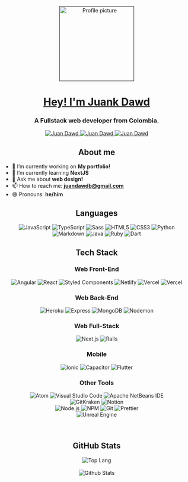 <div align="center">

<a href="https://juankdawd.github.io" target="blank">
<img src="profilePicture.jpg" alt="Profile picture" style="width:200px;  border: 1px solid #333;
  borderRadius: 20px;" />

<h1> Hey! I'm Juank Dawd</h1>

</a>
<h3> A Fullstack web developer from Colombia. </h3>

<a href="https://github.com/juankdawd/" target="blank">
<img src="https://img.shields.io/badge/github%20-%23161b22.svg?&style=for-the-badge&logo=github&logoColor=white" alt="Juan Dawd"/>
</a>

<a href="https://www.linkedin.com/in/juandawd/" target="blank">
<img src="https://img.shields.io/badge/linkedin%20-%230077B5.svg?&style=for-the-badge&logo=linkedin&logoColor=white" alt="Juan Dawd"/>
</a>

<a href="https://juankdawd.github.io" target="blank">
<img src="https://img.shields.io/badge/website%20-%237100d3.svg?&style=for-the-badge&logoColor=white" alt="Juan Dawd"/>
</a>
</div>

<div align="center">

## About me

</div>

- 🔭 I’m currently working on **My portfolio!**
- 🌱 I’m currently learning **NextJS**
- 💬 Ask me about **web design!**
- 📫 How to reach me: **juandawdb@gmail.com**
- 😄 Pronouns: **he/him**

<div align="center">

## Languages

<img src="https://img.shields.io/badge/javascript%20-%23F7DF1E.svg?&style=for-the-badge&logo=javascript&logoColor=black" alt="JavaScript"/>
<img src="https://img.shields.io/badge/TypeScript-3178C6.svg?style=for-the-badge&logo=TypeScript&logoColor=white" alt="TypeScript"/>
<img src="https://img.shields.io/badge/sass%20-%23CC6699.svg?&style=for-the-badge&logo=sass&logoColor=white" alt="Sass"/>
<img src="https://img.shields.io/badge/html5%20-%23E34F26.svg?&style=for-the-badge&logo=html5&logoColor=white" alt="HTML5"/>
<img src="https://img.shields.io/badge/css3%20-%231572B6.svg?&style=for-the-badge&logo=css3&logoColor=white" alt="CSS3"/>
<img src="https://img.shields.io/badge/python%20-%233776AB.svg?&style=for-the-badge&logo=python&logoColor=white" alt="Python"/>
<img src="https://img.shields.io/badge/markdown%20-%23000000.svg?&style=for-the-badge&logo=markdown&logoColor=white" alt="Markdown"/>
<img src="https://img.shields.io/badge/java%20-%23007396.svg?&style=for-the-badge&logo=java&logoColor=white" alt="Java"/>

<img src="https://img.shields.io/badge/Ruby-CC342D.svg?style=for-the-badge&logo=Ruby&logoColor=white" alt="Ruby"/>
<img src="https://img.shields.io/badge/Dart-0175C2.svg?style=for-the-badge&logo=Dart&logoColor=white" alt="Dart"/>

## Tech Stack

### Web Front-End

<img src="https://img.shields.io/badge/AngularJS-E23237.svg?style=for-the-badge&logo=AngularJS&logoColor=white" alt="Angular"/>
<img src="https://img.shields.io/badge/react%20-%2361DAFB.svg?&style=for-the-badge&logo=react&logoColor=black" alt="React"/>
<img src="https://img.shields.io/badge/styled--components-DB7093?style=for-the-badge&logo=styled-components&logoColor=white" alt="Styled Components"/>
<img src="https://img.shields.io/badge/netlify%20-%2300C7B7.svg?&style=for-the-badge&logo=netlify&logoColor=white" alt="Netlify"/>
<img src="https://img.shields.io/badge/vercel%20-%23000000.svg?&style=for-the-badge&logo=vercel&logoColor=white" alt="Vercel"/>
<img src="https://img.shields.io/badge/Vite-646CFF.svg?style=for-the-badge&logo=Vite&logoColor=white" alt="Vercel"/>

### Web Back-End

<img src="https://img.shields.io/badge/heroku%20-%23430098.svg?&style=for-the-badge&logo=heroku&logoColor=white" alt="Heroku"/>
<img src="https://img.shields.io/badge/express%20-%23000000.svg?&style=for-the-badge&logo=express&logoColor=white" alt="Express"/>
<img src="https://img.shields.io/badge/mongodb%20-%2347A248.svg?&style=for-the-badge&logo=mongodb&logoColor=white" alt="MongoDB"/>
<img src="https://img.shields.io/badge/nodemon%20-%2376D04B.svg?&style=for-the-badge&logo=nodemon&logoColor=white" alt="Nodemon"/>

### Web Full-Stack

<img src="https://img.shields.io/badge/next.js%20-%23000000.svg?&style=for-the-badge&logo=next.js&logoColor=white" alt="Next.js"/>
<img src="https://img.shields.io/badge/Ruby%20on%20Rails-D30001.svg?style=for-the-badge&logo=Ruby-on-Rails&logoColor=white" alt="Rails"/>

### Mobile

<img src="https://img.shields.io/badge/ionic%20-%233880FF.svg?&style=for-the-badge&logo=ionic&logoColor=white" alt="Ionic"/>
<img src="https://img.shields.io/badge/capacitor%20-%23119EFF.svg?&style=for-the-badge&logo=capacitor&logoColor=white" alt="Capacitor"/>
<img src="https://img.shields.io/badge/Flutter-02569B.svg?style=for-the-badge&logo=Flutter&logoColor=white" alt="Flutter"/>

### Other Tools

<img src="https://img.shields.io/badge/atom%20-%2366595C.svg?&style=for-the-badge&logo=atom&logoColor=white" alt="Atom"/>
<img src="https://img.shields.io/badge/visual studio code%20-%23007ACC.svg?&style=for-the-badge&logo=visual-studio-code&logoColor=white" alt="Visual Studio Code"/>
<img src="https://img.shields.io/badge/apache netbeans ide%20-%231B6AC6.svg?&style=for-the-badge&logo=apache-netbeans-ide&logoColor=white" alt="Apache NetBeans IDE"/>

<br />

<img src="https://img.shields.io/badge/gitkraken%20-%23179287.svg?&style=for-the-badge&logo=gitkraken&logoColor=white" alt="GitKraken"/>
<img src="https://img.shields.io/badge/notion%20-%23000000.svg?&style=for-the-badge&logo=notion&logoColor=white" alt="Notion"/>

<br />

<img src="https://img.shields.io/badge/node.js%20-%23339933.svg?&style=for-the-badge&logo=node.js&logoColor=white" alt="Node.js"/>
<img src="https://img.shields.io/badge/npm%20-%23CB3837.svg?&style=for-the-badge&logo=npm&logoColor=white" alt="NPM"/>
<img src="https://img.shields.io/badge/git%20-%23F05032.svg?&style=for-the-badge&logo=git&logoColor=white" alt="Git"/>
<img src="https://img.shields.io/badge/prettier%20-%23F7B93E.svg?&style=for-the-badge&logo=prettier&logoColor=black" alt="Prettier"/>

<br/>

<img src="https://img.shields.io/badge/unreal engine%20-%23313131.svg?&style=for-the-badge&logo=unreal-engine&logoColor=white" alt="Unreal Engine"/>

</div>

<br />
<br />

<div align="center">

## GitHub Stats

<img src="https://github-readme-stats.vercel.app/api/top-langs/?username=anuraghazra&size_weight=0.5&count_weight=0.5&count_private=true&show_icons=true&bg_color=85,000,FF0000&text_color=FFF&title_color=FFF&icon_color=FFF&border_color=000&layout=donut" alt="Top Lang">

<br>
<br>

<img src="https://github-readme-stats.vercel.app/api?username=juankdawd&count_private=true&show_icons=true&bg_color=85,000,FF0000&text_color=FFF&title_color=FFF&icon_color=FFF&border_color=000" alt="Github Stats"/>

</div>
